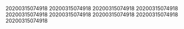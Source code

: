 20200315074918
20200315074918
20200315074918
20200315074918
20200315074918
20200315074918
20200315074918
20200315074918
20200315074918
